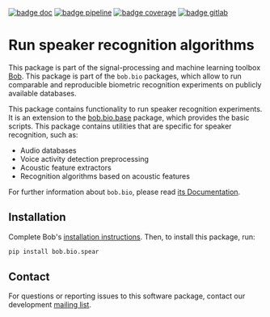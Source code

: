 [![badge doc](https://img.shields.io/badge/docs-latest-orange.svg)](https://www.idiap.ch/software/bob/docs/bob/bob.bio.spear/master/sphinx/index.html)
[![badge pipeline](https://gitlab.idiap.ch/bob/bob.bio.spear/badges/master/pipeline.svg)](https://gitlab.idiap.ch/bob/bob.bio.spear/commits/master)
[![badge coverage](https://gitlab.idiap.ch/bob/bob.bio.spear/badges/master/coverage.svg)](https://www.idiap.ch/software/bob/docs/bob/bob.bio.spear/master/coverage/index.html)
[![badge gitlab](https://img.shields.io/badge/gitlab-project-0000c0.svg)](https://gitlab.idiap.ch/bob/bob.bio.spear)

# Run speaker recognition algorithms

This package is part of the signal-processing and machine learning toolbox
[Bob](https://www.idiap.ch/software/bob).
This package is part of the `bob.bio` packages, which allow to run comparable
and reproducible biometric recognition experiments on publicly available
databases.

This package contains functionality to run speaker recognition experiments.
It is an extension to the
[bob.bio.base](https://pypi.python.org/pypi/bob.bio.base) package, which
provides the basic scripts.
This package contains utilities that are specific for speaker recognition, such
as:

* Audio databases
* Voice activity detection preprocessing
* Acoustic feature extractors
* Recognition algorithms based on acoustic features

For further information about `bob.bio`, please read
[its Documentation](https://www.idiap.ch/software/bob/docs/bob/bob.bio.base/master/sphinx/index.html).


## Installation

Complete Bob's
[installation instructions](https://www.idiap.ch/software/bob/install). Then,
to install this package, run:

``` sh
pip install bob.bio.spear
```

## Contact

For questions or reporting issues to this software package, contact our
development [mailing list](https://www.idiap.ch/software/bob/discuss).
